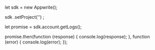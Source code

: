 let sdk = new Appwrite();

sdk
    .setProject('')
;

let promise = sdk.account.getLogs();

promise.then(function (response) {
    console.log(response);
}, function (error) {
    console.log(error);
});